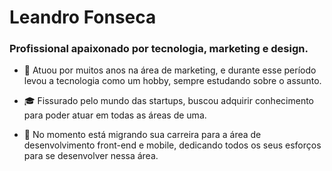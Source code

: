 # Leandro Fonseca

### Profissional apaixonado por tecnologia, marketing e design.

- :dart: Atuou por muitos anos na área de marketing, e durante esse período levou a tecnologia como um hobby, sempre estudando sobre o assunto.

- :mortar_board: Fissurado pelo mundo das startups, buscou adquirir conhecimento para poder atuar em todas as áreas de uma.

- :rocket: No momento está migrando sua carreira para a área de desenvolvimento front-end e mobile, dedicando todos os seus esforços para se desenvolver nessa área.
